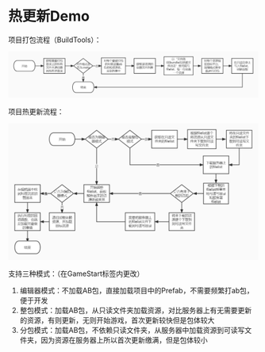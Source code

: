 # 热更新Demo

项目打包流程（BuildTools）：

![打包流程](img/打包流程.jpg)

项目热更新流程：

![热更新流程](img/热更新流程.jpg)

支持三种模式：（在GameStart标签内更改）

1. 编辑器模式：不加载AB包，直接加载项目中的Prefab，不需要频繁打ab包，便于开发
2. 整包模式：加载AB包，从只读文件夹加载资源，对比服务器上有无需要更新的资源，有则更新，无则开始游戏，首次更新较快但是包体较大
3. 分包模式：加载AB包，不依赖只读文件夹，从服务器中加载资源到可读写文件夹，因为资源在服务器上所以首次更新缴满，但是包体较小
